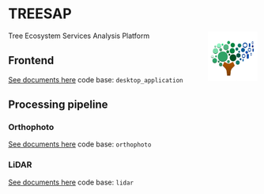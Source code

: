 # TREESAP
Tree Ecosystem Services Analysis Platform <img align="right" width="100" height="100" src="./desktop_application/public/logo192.png">

## Frontend
[See documents here](./desktop_application/README.md)
code base: `desktop_application`
## Processing pipeline

### Orthophoto
[See documents here](https://docs.google.com/document/d/1CTyD_BoN9SWHhE_uwQftIwljVbUs02p-JJAhPv3LzEI/edit#heading=h.rxj9vlbkc0da)
code base: `orthophoto`

### LiDAR
[See documents here](./lidar/README.md)
code base: `lidar`
